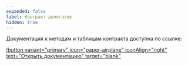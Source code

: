 ```yaml
---
expanded: false
label: Контракт делегатов
hidden: true
---
```


Документация к методам и таблицам контракта доступна по ссылке:

[!button variant="primary" icon="paper-airplane" iconAlign="right" text="Открыть документацию" target="blank"](https://docs.intellect.run/system)

